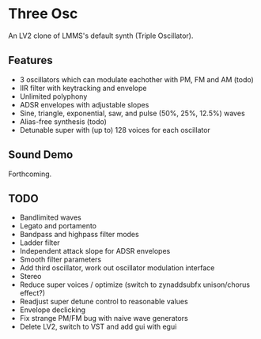 # Three Osc

An LV2 clone of LMMS's default synth (Triple Oscillator).

## Features
* 3 oscillators which can modulate eachother with PM, FM and AM (todo)
* IIR filter with keytracking and envelope
* Unlimited polyphony
* ADSR envelopes with adjustable slopes
* Sine, triangle, exponential, saw, and pulse (50%, 25%, 12.5%) waves
* Alias-free synthesis (todo)
* Detunable super with (up to) 128 voices for each oscillator

## Sound Demo
Forthcoming.

## TODO
* Bandlimited waves
* Legato and portamento
* Bandpass and highpass filter modes
* Ladder filter
* Independent attack slope for ADSR envelopes
* Smooth filter parameters
* Add third oscillator, work out oscillator modulation interface
* Stereo
* Reduce super voices / optimize (switch to zynaddsubfx unison/chorus effect?)
* Readjust super detune control to reasonable values
* Envelope declicking
* Fix strange PM/FM bug with naive wave generators
* Delete LV2, switch to VST and add gui with egui